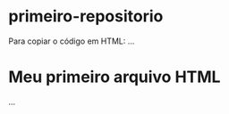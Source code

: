 # primeiro-repositorio

Para copiar o código em HTML:
 ...
<html>
  <h1>Meu primeiro arquivo HTML</h1>
</html>
 ...
